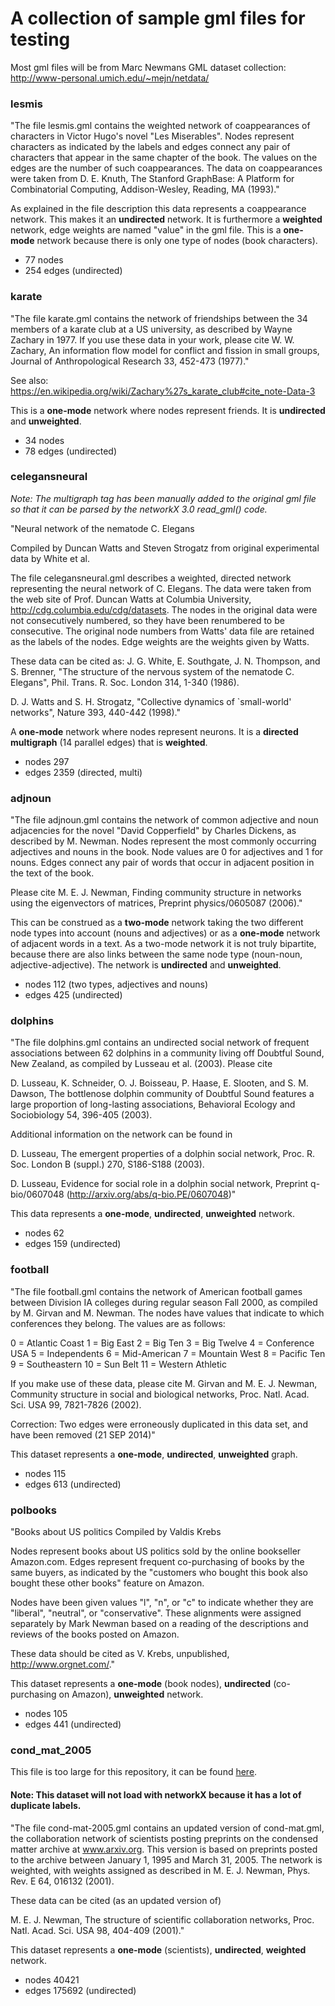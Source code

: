 # A collection of sample gml files for testing

Most gml files will be from Marc Newmans GML dataset collection: http://www-personal.umich.edu/~mejn/netdata/

### lesmis
"The file lesmis.gml contains the weighted network of coappearances of
characters in Victor Hugo's novel "Les Miserables".  Nodes represent
characters as indicated by the labels and edges connect any pair of
characters that appear in the same chapter of the book.  The values on the
edges are the number of such coappearances.  The data on coappearances were
taken from D. E. Knuth, The Stanford GraphBase: A Platform for
Combinatorial Computing, Addison-Wesley, Reading, MA (1993)."

As explained in the file description this data represents a coappearance network. This makes it an **undirected** network. It is furthermore a **weighted** network, edge weights are named "value" in the gml file. This is a **one-mode** network because there is only one type of nodes (book characters).
- 77 nodes
- 254 edges (undirected)

### karate
"The file karate.gml contains the network of friendships between the 34
members of a karate club at a US university, as described by Wayne Zachary
in 1977.  If you use these data in your work, please cite W. W. Zachary, An
information flow model for conflict and fission in small groups, Journal of
Anthropological Research 33, 452-473 (1977)."

See also: https://en.wikipedia.org/wiki/Zachary%27s_karate_club#cite_note-Data-3

This is a **one-mode** network where nodes represent friends. It is **undirected** and **unweighted**. 
- 34 nodes
- 78 edges (undirected)

### celegansneural
*Note: The multigraph tag has been manually added to the original gml file so that it can be parsed by the networkX 3.0 read_gml() code.*

"Neural network of the nematode C. Elegans

Compiled by Duncan Watts and Steven Strogatz from original experimental
data by White et al.

The file celegansneural.gml describes a weighted, directed network
representing the neural network of C. Elegans.  The data were taken from
the web site of Prof. Duncan Watts at Columbia University,
http://cdg.columbia.edu/cdg/datasets.  The nodes in the original data were
not consecutively numbered, so they have been renumbered to be consecutive.
The original node numbers from Watts' data file are retained as the labels
of the nodes.  Edge weights are the weights given by Watts.

These data can be cited as:
J. G. White, E. Southgate, J. N. Thompson, and S. Brenner, "The structure
of the nervous system of the nematode C. Elegans", Phil. Trans. R. Soc.
London 314, 1-340 (1986).

D. J. Watts and S. H. Strogatz, "Collective dynamics of `small-world'
networks", Nature 393, 440-442 (1998)."

A **one-mode** network where nodes represent neurons. It is a **directed** **multigraph** (14 parallel edges) that is **weighted**.
- nodes 297
- edges 2359 (directed, multi)

### adjnoun
"The file adjnoun.gml contains the network of common adjective and noun
adjacencies for the novel "David Copperfield" by Charles Dickens, as
described by M. Newman.  Nodes represent the most commonly occurring
adjectives and nouns in the book.  Node values are 0 for adjectives and 1
for nouns.  Edges connect any pair of words that occur in adjacent position
in the text of the book.  

Please cite M. E. J. Newman, Finding community
structure in networks using the eigenvectors of matrices, Preprint
physics/0605087 (2006)."

This can be construed as a **two-mode** network taking the two different node types into account (nouns and adjectives) or as a **one-mode** network of adjacent words in a text. As a two-mode network it is not truly bipartite, because there are also links between the same node type (noun-noun, adjective-adjective). The network is **undirected** and **unweighted**.

- nodes 112 (two types, adjectives and nouns)
- edges 425 (undirected)

### dolphins

"The file dolphins.gml contains an undirected social network of frequent
associations between 62 dolphins in a community living off Doubtful Sound,
New Zealand, as compiled by Lusseau et al. (2003).  Please cite

  D. Lusseau, K. Schneider, O. J. Boisseau, P. Haase, E. Slooten, and
  S. M. Dawson, The bottlenose dolphin community of Doubtful Sound features
  a large proportion of long-lasting associations, Behavioral Ecology and
  Sociobiology 54, 396-405 (2003).

Additional information on the network can be found in

  D. Lusseau, The emergent properties of a dolphin social network,
  Proc. R. Soc. London B (suppl.) 270, S186-S188 (2003).

  D. Lusseau, Evidence for social role in a dolphin social network,
  Preprint q-bio/0607048 (http://arxiv.org/abs/q-bio.PE/0607048)"
  
This data represents a **one-mode**, **undirected**, **unweighted** network.
  
- nodes 62
- edges 159 (undirected)
  
### football
 
 "The file football.gml contains the network of American football games
between Division IA colleges during regular season Fall 2000, as compiled
by M. Girvan and M. Newman.  The nodes have values that indicate to which
conferences they belong.  The values are as follows:

  0 = Atlantic Coast
  1 = Big East
  2 = Big Ten
  3 = Big Twelve
  4 = Conference USA
  5 = Independents
  6 = Mid-American
  7 = Mountain West
  8 = Pacific Ten
  9 = Southeastern
 10 = Sun Belt
 11 = Western Athletic

If you make use of these data, please cite M. Girvan and M. E. J. Newman,
Community structure in social and biological networks,
Proc. Natl. Acad. Sci. USA 99, 7821-7826 (2002).

Correction: Two edges were erroneously duplicated in this data set, and
have been removed (21 SEP 2014)"

This dataset represents a **one-mode**, **undirected**, **unweighted** graph.

- nodes 115
- edges 613 (undirected)

### polbooks

"Books about US politics
Compiled by Valdis Krebs

Nodes represent books about US politics sold by the online bookseller
Amazon.com.  Edges represent frequent co-purchasing of books by the same
buyers, as indicated by the "customers who bought this book also bought
these other books" feature on Amazon.

Nodes have been given values "l", "n", or "c" to indicate whether they are
"liberal", "neutral", or "conservative".  These alignments were assigned
separately by Mark Newman based on a reading of the descriptions and
reviews of the books posted on Amazon.

These data should be cited as V. Krebs, unpublished,
http://www.orgnet.com/."

This dataset represents a **one-mode** (book nodes), **undirected** (co-purchasing on Amazon), **unweighted** network.

- nodes 105
- edges 441 (undirected)

### cond_mat_2005

 This file is too large for this repository, it can be found [here](https://github.com/DHARPA-Project/kiara.examples/tree/main/examples/data/network_analysis/gml).
#### Note: This dataset will not load with networkX because it has a lot of duplicate labels.

"The file cond-mat-2005.gml contains an updated version of cond-mat.gml, the
collaboration network of scientists posting preprints on the condensed
matter archive at www.arxiv.org.  This version is based on preprints posted
to the archive between January 1, 1995 and March 31, 2005.  The network is
weighted, with weights assigned as described in M. E. J. Newman,
Phys. Rev. E 64, 016132 (2001).

These data can be cited (as an updated version of)

  M. E. J. Newman, The structure of scientific collaboration networks,
  Proc. Natl. Acad. Sci. USA 98, 404-409 (2001)."
  
This dataset represents a **one-mode** (scientists), **undirected**, **weighted** network.
 
 - nodes 40421
 - edges 175692 (undirected)
